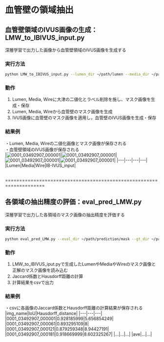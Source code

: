 # 血管壁の領域抽出
## 血管壁領域のIVUS画像の生成：LMW_to_IBIVUS_input.py
深層学習で出力した画像から血管壁領域のIVUS画像を生成する
### 実行方法
```bash
python LMW_to_IBIVUS_input.py --lumen_dir ~/path/lumen --media_dir ~/path/media --wire_dir ~/path/wire --img_dir ~path/IVUS --dest_dir ~path/output
```
### 動作
1. Lumen, Media, Wireに大津の二値化とラベル削除を施し、マスク画像を生成・保存<br>
2. Lumen, Media, Wireから血管壁のマスク画像を生成<br>
3. IVUS画像に血管壁のマスク画像を適用し，血管壁のIVUS画像を生成・保存<br>

### 結果例
・Lumen, Media, Wireの二値化画像とマスク画像が保存される<br>
・血管壁領域のIVUS画像が保存される<br>
|![0001_03492907_000001](https://github.com/RyoTakeshita0910/IVUS-2024/assets/104045526/eee15330-a28e-4379-b763-0d5e475d7c73)|![0001_03492907_000001](https://github.com/RyoTakeshita0910/IVUS-2024/assets/104045526/78de4974-b3d3-4492-a486-2dca4b6491e2)|![0001_03492907_000001](https://github.com/RyoTakeshita0910/IVUS-2024/assets/104045526/21cde1f7-4a18-4969-a108-a844213d05fe)|![0001_03492907_000001](https://github.com/RyoTakeshita0910/IVUS-2024/assets/104045526/5a9bf9b6-1a79-492d-bea6-4c3a86ee42b1)|
|---|---|---|---|
|Lumen|Media|Wire|IB-IVUS_input|

<br>
====================================================================
<br>

## 各領域の抽出精度の評価：eval_pred_LMW.py
深層学習で出力した各領域のマスク画像の抽出精度を評価する
### 実行方法
```bash
python eval_pred_LMW.py --eval_dir ~/path/prediction/mask --gt_dir ~/path/ground-truth/mask --out_csv ~/path/output/csv
```
### 動作
1. LMW_to_IBIVUS_iput.pyで生成したLumenやMediaやWireのマスク画像と正解のマスク画像を読み込む<br>
2. Jaccard係数とHausdorff距離の計算<br>
3. 計算結果をcsvで出力<br>


### 結果例
・csvに各画像のJaccard係数とHausdorff距離の計算結果が保存される
|img_name|IoU|Hausdorff_distance|
|---|---|---|
|0001_03492907_000001|0.928185999|5.656854249|
|0001_03492907_000061|0.893295109|8|
|0001_03492907_000121|0.879259348|8.94427191|
|0001_03492907_000181|0.918669999|8.602325267|
|...|...|...|
|ave|...|...|


